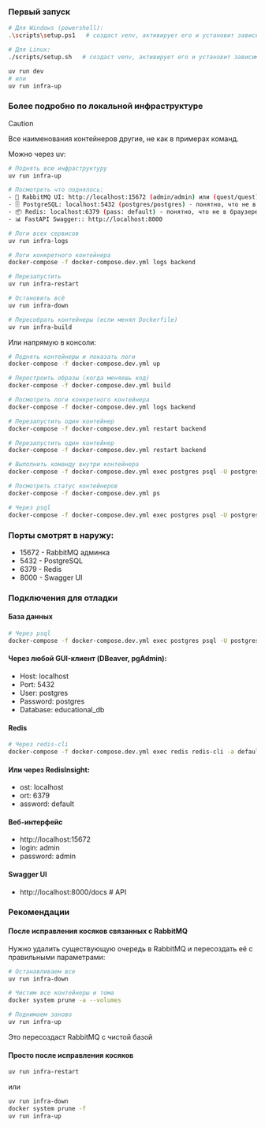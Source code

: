 ### Первый запуск
```bash
# Для Windows (powershell):
.\scripts\setup.ps1   # создаст venv, активирует его и установит зависимости
```

```bash
# Для Linux:
./scripts/setup.sh   # создаст venv, активирует его и установит зависимости
```


```bash
uv run dev
# или
uv run infra-up
```


### Более подробно по локальной инфраструктуре
> [!CAUTION]
> Все наименования контейнеров другие, не как в примерах команд.

Можно через uv:

```bash
# Поднять всю инфраструктуру
uv run infra-up

# Посмотреть что поднялось:
- 🐰 RabbitMQ UI: http://localhost:15672 (admin/admin) или (quest/quest)
- 🗄️ PostgreSQL: localhost:5432 (postgres/postgres) - понятно, что не в браузере
- 📦 Redis: localhost:6379 (pass: default) - понятно, что не в браузере
- 📊 FastAPI Swagger:: http://localhost:8000

# Логи всех сервисов
uv run infra-logs

# Логи конкретного контейнера
docker-compose -f docker-compose.dev.yml logs backend

# Перезапустить
uv run infra-restart

# Остановить всё
uv run infra-down

# Пересобрать контейнеры (если менял Dockerfile)
uv run infra-build
```

Или напрямую в консоли:

```bash
# Поднять контейнеры и показать логи
docker-compose -f docker-compose.dev.yml up

# Перестроить образы (когда меняешь код)
docker-compose -f docker-compose.dev.yml build

# Посмотреть логи конкретного контейнера
docker-compose -f docker-compose.dev.yml logs backend

# Перезапустить один контейнер
docker-compose -f docker-compose.dev.yml restart backend

# Перезапустить один контейнер
docker-compose -f docker-compose.dev.yml restart backend

# Выполнить команду внутри контейнера
docker-compose -f docker-compose.dev.yml exec postgres psql -U postgres

# Посмотреть статус контейнеров
docker-compose -f docker-compose.dev.yml ps

# Через psql
docker-compose -f docker-compose.dev.yml exec postgres psql -U postgres testdb
```

### Порты смотрят в наружу:
- 15672 - RabbitMQ админка
- 5432 - PostgreSQL
- 6379 - Redis
- 8000 - Swagger UI

### Подключения для отладки

#### База данных
```bash
# Через psql
docker-compose -f docker-compose.dev.yml exec postgres psql -U postgres testdb
```

#### Через любой GUI-клиент (DBeaver, pgAdmin):
- Host: localhost
- Port: 5432
- User: postgres
- Password: postgres
- Database: educational_db

#### Redis
```bash
# Через redis-cli
docker-compose -f docker-compose.dev.yml exec redis redis-cli -a default
```

#### Или через RedisInsight:
- ost: localhost
- ort: 6379
- assword: default

#### Веб-интерфейс
- http://localhost:15672
- login: admin
- password: admin

#### Swagger UI
- http://localhost:8000/docs  # API


### Рекомендации
#### После исправления косяков связанных с RabbitMQ

Нужно удалить существующую очередь в RabbitMQ и пересоздать её с правильными параметрами:
```bash
# Останавливаем все
uv run infra-down

# Чистим все контейнеры и тома
docker system prune -a --volumes

# Поднимаем заново
uv run infra-up
```
Это пересоздаст RabbitMQ с чистой базой

#### Просто после исправления косяков
```bash
uv run infra-restart
```
или
```bash
uv run infra-down
docker system prune -f
uv run infra-up
```